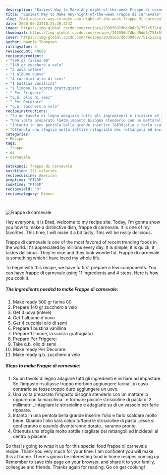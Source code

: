 ```yaml
---
description: "Easiest Way to Make Any-night-of-the-week Frappe di carnevale"
title: "Easiest Way to Make Any-night-of-the-week Frappe di carnevale"
slug: 2848-easiest-way-to-make-any-night-of-the-week-frappe-di-carnevale
date: 2020-09-23T10:21:20.474Z
image: https://img-global.cpcdn.com/recipes/203056d7dbdd0dd0/751x532cq70/frappe-di-carnevale-recipe-main-photo.jpg
thumbnail: https://img-global.cpcdn.com/recipes/203056d7dbdd0dd0/751x532cq70/frappe-di-carnevale-recipe-main-photo.jpg
cover: https://img-global.cpcdn.com/recipes/203056d7dbdd0dd0/751x532cq70/frappe-di-carnevale-recipe-main-photo.jpg
author: Nannie Thompson
ratingvalue: 4
reviewcount: 40660
recipeingredient:
- "500 gr farina 00"
- "140 gr zucchero a velo"
- "3 uova intere"
- "1 albume duovo"
- "4 cucchiai olio di semi"
- "1 bustina vanillina"
- "1 limone la scorza grattugiata"
- " Per Friggere"
- "q.b. olio di semi"
- " Per Decorare"
- "q.b. zucchero a velo"
recipeinstructions:
- "Su un tavolo di legno adagiare tutti gli ingredienti e iniziare ad impastare. Se l&#39;impasto risultasse troppo morbido aggiungere farina...in caso contrario se fosse troppo duro aggiungere un uovo."
- "Una volta preparato l&#39;impasto bisogna stenderlo con un mattarello oppure con la macchina...e formare piccole striscioline di pasta di 2 millimetri...intagliare le striscioline e adagiarle su di un vassoio per farle riposare."
- "Intanto in una pentola bella grande inserire l&#39;olio e farlo scaldare molto bene. Quando l&#39;olio sarà caldo tuffarci le striscioline di pasta...esse si gonfieranno e quando diventeranno dorate...saranno pronte."
- "Ottenuta una sfoglia molto sottile ritagliate dei rettangoli ed incideteli al centro a piacere."
categories:
- Recipe
tags:
- frappe
- di
- carnevale

katakunci: frappe di carnevale 
nutrition: 231 calories
recipecuisine: American
preptime: "PT15M"
cooktime: "PT45M"
recipeyield: "3"
recipecategory: Dinner

---
```



![Frappe di carnevale](https://img-global.cpcdn.com/recipes/203056d7dbdd0dd0/751x532cq70/frappe-di-carnevale-recipe-main-photo.jpg)

Hey everyone, it is Brad, welcome to my recipe site. Today, I'm gonna show you how to make a distinctive dish, frappe di carnevale. It is one of my favorites. This time, I will make it a bit tasty. This will be really delicious.



Frappe di carnevale is one of the most favored of recent trending foods in the world. It's appreciated by millions every day. It is simple, it is quick, it tastes delicious. They're nice and they look wonderful. Frappe di carnevale is something which I have loved my whole life.


To begin with this recipe, we have to first prepare a few components. You can have frappe di carnevale using 11 ingredients and 4 steps. Here is how you cook it.

<!--inarticleads1-->

##### The ingredients needed to make Frappe di carnevale:

1. Make ready 500 gr farina 00
1. Prepare 140 gr zucchero a velo
1. Get 3 uova (intere)
1. Get 1 albume d&#39;uovo
1. Get 4 cucchiai olio di semi
1. Prepare 1 bustina vanillina
1. Prepare 1 limone, la scorza grattugiata)
1. Prepare  Per Friggere:
1. Take q.b. olio di semi
1. Make ready  Per Decorare:
1. Make ready q.b. zucchero a velo




<!--inarticleads2-->

##### Steps to make Frappe di carnevale:

1. Su un tavolo di legno adagiare tutti gli ingredienti e iniziare ad impastare. Se l&#39;impasto risultasse troppo morbido aggiungere farina...in caso contrario se fosse troppo duro aggiungere un uovo.
1. Una volta preparato l&#39;impasto bisogna stenderlo con un mattarello oppure con la macchina...e formare piccole striscioline di pasta di 2 millimetri...intagliare le striscioline e adagiarle su di un vassoio per farle riposare.
1. Intanto in una pentola bella grande inserire l&#39;olio e farlo scaldare molto bene. Quando l&#39;olio sarà caldo tuffarci le striscioline di pasta...esse si gonfieranno e quando diventeranno dorate...saranno pronte.
1. Ottenuta una sfoglia molto sottile ritagliate dei rettangoli ed incideteli al centro a piacere.




So that is going to wrap it up for this special food frappe di carnevale recipe. Thank you very much for your time. I am confident you will make this at home. There's gonna be interesting food in home recipes coming up. Remember to save this page on your browser, and share it to your family, colleague and friends. Thanks again for reading. Go on get cooking!
